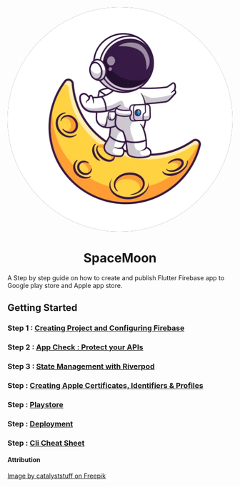 <p align="center">
  <img src="./assets/SpaceMoon.webp" style="background-color: #550E65; border-radius:300px;" />
</p>
<h1 align="center">SpaceMoon</h1>

A Step by step guide on how to create and publish Flutter Firebase app to Google play store and Apple app store.

## Getting Started

### Step 1 : [Creating Project and Configuring Firebase](./docs/steps/Create.md)

### Step 2  : [App Check : Protect your APIs](./docs/steps/AppCheck.md)

### Step 3 : [State Management with Riverpod](./docs/steps/StateManagement.md)

### Step  : [Creating Apple Certificates, Identifiers & Profiles](./docs/steps/AppleAppStore.md)

### Step  : [Playstore](./docs/steps/GooglePlayStore.md)

### Step  : [Deployment](./docs/steps/Deployment.md)

### Step  : [Cli Cheat Sheet](./docs/steps/CliCheatSheet.md)

#### Attribution

[Image by catalyststuff on Freepik](https://www.freepik.com/free-vector/cute-astronaut-walking-moon-cartoon-vector-icon-illustration-science-technology-icon-isolated_31789069.htm#page=3&position=24&from_view=author)
